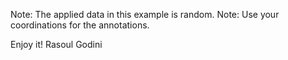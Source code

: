Note: The applied data in this example is random.
Note: Use your coordinations for the annotations.

Enjoy it!
Rasoul Godini
